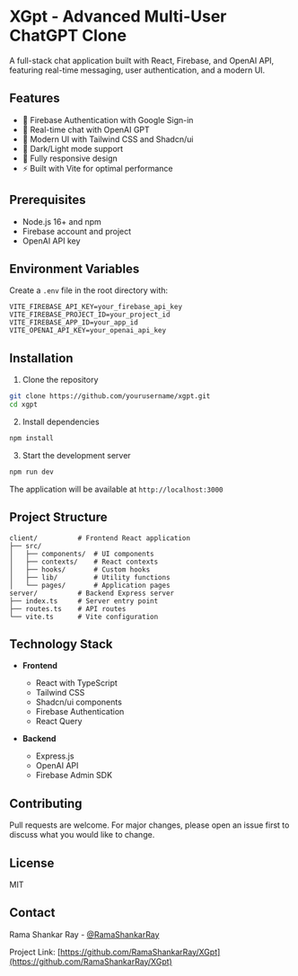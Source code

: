# XGpt - Advanced Multi-User ChatGPT Clone

A full-stack chat application built with React, Firebase, and OpenAI API, featuring real-time messaging, user authentication, and a modern UI.

## Features

- 🔐 Firebase Authentication with Google Sign-in
- 💬 Real-time chat with OpenAI GPT
- 🎨 Modern UI with Tailwind CSS and Shadcn/ui
- 🌙 Dark/Light mode support
- 📱 Fully responsive design
- ⚡ Built with Vite for optimal performance

## Prerequisites

- Node.js 16+ and npm
- Firebase account and project
- OpenAI API key

## Environment Variables

Create a `.env` file in the root directory with:

```env
VITE_FIREBASE_API_KEY=your_firebase_api_key
VITE_FIREBASE_PROJECT_ID=your_project_id
VITE_FIREBASE_APP_ID=your_app_id
VITE_OPENAI_API_KEY=your_openai_api_key
```

## Installation

1. Clone the repository
```bash
git clone https://github.com/yourusername/xgpt.git
cd xgpt
```

2. Install dependencies
```bash
npm install
```

3. Start the development server
```bash
npm run dev
```

The application will be available at `http://localhost:3000`

## Project Structure

```
client/          # Frontend React application
├── src/
│   ├── components/  # UI components
│   ├── contexts/    # React contexts
│   ├── hooks/       # Custom hooks
│   ├── lib/         # Utility functions
│   └── pages/       # Application pages
server/          # Backend Express server
├── index.ts     # Server entry point
├── routes.ts    # API routes
└── vite.ts      # Vite configuration
```

## Technology Stack

- **Frontend**
  - React with TypeScript
  - Tailwind CSS
  - Shadcn/ui components
  - Firebase Authentication
  - React Query

- **Backend**
  - Express.js
  - OpenAI API
  - Firebase Admin SDK

## Contributing

Pull requests are welcome. For major changes, please open an issue first to discuss what you would like to change.

## License

MIT

## Contact

Rama Shankar Ray - [@RamaShankarRay](https://github.com/RamaShankarRay)

Project Link: [https://github.com/RamaShankarRay/XGpt](https://github.com/RamaShankarRay/XGpt)
